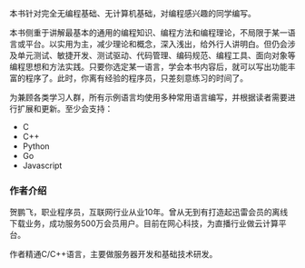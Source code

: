 本书针对完全无编程基础、无计算机基础，对编程感兴趣的同学编写。

本书侧重于讲解最基本的通用的编程知识、编程方法和编程理论，不局限于某一语言或平台。以实用为主，减少理论和概念，深入浅出，给外行人讲明白。但仍会涉及单元测试、敏捷开发、测试驱动、代码管理、编码规范、编程工具、面向对象等编程思想和方法实践。只要你选定某一语言，学会本书内容后，就可以写出功能丰富的程序了。此时，你离有经验的程序员，只差刻意练习的时间了。

为兼顾各类学习人群，所有示例语言均使用多种常用语言编写，并根据读者需要进行扩展和更新。至少会支持：

* C
* C++
* Python
* Go
* Javascript

### 作者介绍

贺鹏飞，职业程序员，互联网行业从业10年。曾从无到有打造起迅雷会员的离线下载业务，成功服务500万会员用户。目前在网心科技，为直播行业做云计算平台。

作者精通C/C++语言，主要做服务器开发和基础技术研发。


